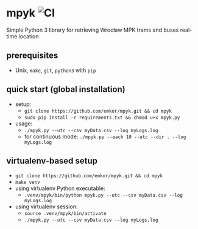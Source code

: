 # mpyk ![CI](https://github.com/emkor/mpyk/workflows/CI/badge.svg)
Simple Python 3 library for retrieving Wrocław MPK trams and buses real-time location



## prerequisites
- Unix, `make`, `git`, `python3` with `pip`

## quick start (global installation)
- setup:
    - `git clone https://github.com/emkor/mpyk.git && cd mpyk`
    - `sudo pip install -r requirements.txt && chmod u+x mpyk.py`
- usage:
    - `./mpyk.py --utc --csv myData.csv --log myLogs.log`
    - for continuous mode: `./mpyk.py --each 10 --utc --dir . --log myLogs.log`

## virtualenv-based setup
- `git clone https://github.com/emkor/mpyk.git && cd mpyk`
- `make venv`
- using virtualenv Python executable:
    - `.venv/mpyk/bin/python mpyk.py --utc --csv myData.csv --log myLogs.log`
- using virtualenv session:
    - `source .venv/mpyk/bin/activate`
    - `./mpyk.py --utc --csv myData.csv --log myLogs.log`
